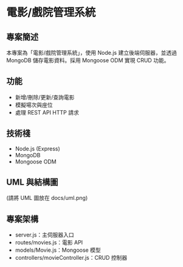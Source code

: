 # 電影/戲院管理系統

## 專案簡述
本專案為「電影/戲院管理系統」，使用 Node.js 建立後端伺服器，並透過 MongoDB 儲存電影資料。採用 Mongoose ODM 實現 CRUD 功能。

## 功能
- 新增/刪除/更新/查詢電影
- 模擬場次與座位
- 處理 REST API HTTP 請求

## 技術棧
- Node.js (Express)
- MongoDB
- Mongoose ODM

## UML 與結構圖
(請將 UML 圖放在 docs/uml.png)

## 專案架構
- server.js：主伺服器入口
- routes/movies.js：電影 API
- models/Movie.js：Mongoose 模型
- controllers/movieController.js：CRUD 控制器
